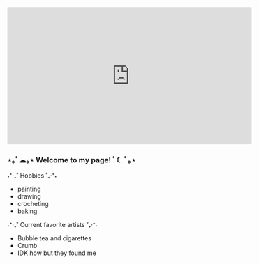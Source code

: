 <iframe width="560" height="315" src="https://www.youtube.com/embed/sN7HR_7c8Sk" title="YouTube video player" frameborder="0" allow="accelerometer; autoplay; clipboard-write; encrypted-media; gyroscope; picture-in-picture; web-share" allowfullscreen></iframe>




### ⋆｡ﾟ☁︎｡⋆ Welcome to my page! ﾟ☾ ﾟ｡⋆
 

 ˖⁺‧₊˚ Hobbies ˚₊‧⁺˖

- painting
- drawing
- crocheting
- baking

˖⁺‧₊˚ Current favorite artists ˚₊‧⁺˖

- Bubble tea and cigarettes
- Crumb
- IDK how but they found me











